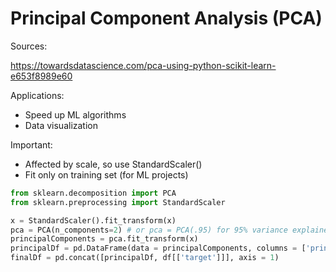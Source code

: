 # Principal Component Analysis (PCA)

Sources:

https://towardsdatascience.com/pca-using-python-scikit-learn-e653f8989e60


Applications:
- Speed up ML algorithms
- Data visualization

Important:
- Affected by scale, so use StandardScaler()
- Fit only on training set (for ML projects)

```python
from sklearn.decomposition import PCA
from sklearn.preprocessing import StandardScaler

x = StandardScaler().fit_transform(x)
pca = PCA(n_components=2) # or pca = PCA(.95) for 95% variance explained
principalComponents = pca.fit_transform(x)
principalDf = pd.DataFrame(data = principalComponents, columns = ['principal component 1', 'principal component 2'])
finalDf = pd.concat([principalDf, df[['target']]], axis = 1)

```
